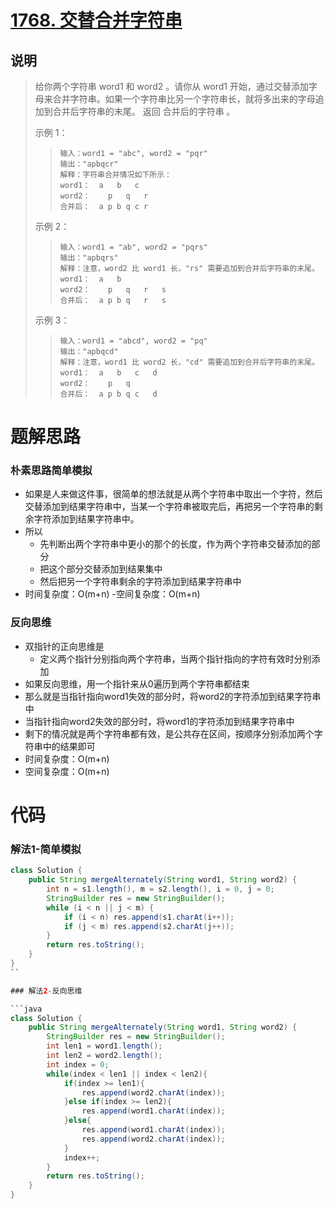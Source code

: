 # [1768. 交替合并字符串](https://leetcode.cn/problems/merge-strings-alternately/description/)

## 说明

> 给你两个字符串 word1 和 word2 。请你从 word1 开始，通过交替添加字母来合并字符串。如果一个字符串比另一个字符串长，就将多出来的字母追加到合并后字符串的末尾。
> 返回 合并后的字符串 。
>
> 示例 1：
> > ```
> > 输入：word1 = "abc", word2 = "pqr"
> > 输出："apbqcr"
> > 解释：字符串合并情况如下所示：
> > word1：  a   b   c
> > word2：    p   q   r
> > 合并后：  a p b q c r
> > ```
> 示例 2：
> > ```
> > 输入：word1 = "ab", word2 = "pqrs"
> > 输出："apbqrs"
> > 解释：注意，word2 比 word1 长，"rs" 需要追加到合并后字符串的末尾。
> > word1：  a   b 
> > word2：    p   q   r   s
> > 合并后：  a p b q   r   s
> > ```
> 示例 3：
> > ```
> > 输入：word1 = "abcd", word2 = "pq"
> > 输出："apbqcd"
> > 解释：注意，word1 比 word2 长，"cd" 需要追加到合并后字符串的末尾。
> > word1：  a   b   c   d
> > word2：    p   q 
> > 合并后：  a p b q c   d
> > ```

# 题解思路

### 朴素思路简单模拟

- 如果是人来做这件事，很简单的想法就是从两个字符串中取出一个字符，然后交替添加到结果字符串中，当某一个字符串被取完后，再把另一个字符串的剩余字符添加到结果字符串中。
- 所以
  - 先判断出两个字符串中更小的那个的长度，作为两个字符串交替添加的部分
  - 把这个部分交替添加到结果集中
  - 然后把另一个字符串剩余的字符添加到结果字符串中
- 时间复杂度：O(m+n)
-空间复杂度：O(m+n)

### 反向思维

- 双指针的正向思维是
  - 定义两个指针分别指向两个字符串，当两个指针指向的字符有效时分别添加
- 如果反向思维，用一个指针来从0遍历到两个字符串都结束
- 那么就是当指针指向word1失效的部分时，将word2的字符添加到结果字符串中
- 当指针指向word2失效的部分时，将word1的字符添加到结果字符串中
- 剩下的情况就是两个字符串都有效，是公共存在区间，按顺序分别添加两个字符串中的结果即可
- 时间复杂度：O(m+n)
- 空间复杂度：O(m+n)

# 代码

### 解法1-简单模拟

```java
class Solution {
    public String mergeAlternately(String word1, String word2) {
        int n = s1.length(), m = s2.length(), i = 0, j = 0;
        StringBuilder res = new StringBuilder();
        while (i < n || j < m) {
            if (i < n) res.append(s1.charAt(i++));
            if (j < m) res.append(s2.charAt(j++));
        }
        return res.toString();
    }
}
``

### 解法2-反向思维

```java
class Solution {
    public String mergeAlternately(String word1, String word2) {
        StringBuilder res = new StringBuilder();
        int len1 = word1.length();
        int len2 = word2.length();
        int index = 0;
        while(index < len1 || index < len2){
            if(index >= len1){
                res.append(word2.charAt(index));
            }else if(index >= len2){
                res.append(word1.charAt(index));
            }else{
                res.append(word1.charAt(index));
                res.append(word2.charAt(index));
            }
            index++;
        }
        return res.toString();
    }
}
```
